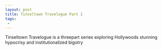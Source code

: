 ```yaml
---
layout: post
title: Tinseltown Travelogue Part 1
tags:
 -
---
```

Tinseltown Travelogue is a threepart series exploring Hollywoods stunning hypocrisy and institutionalized bigotry

